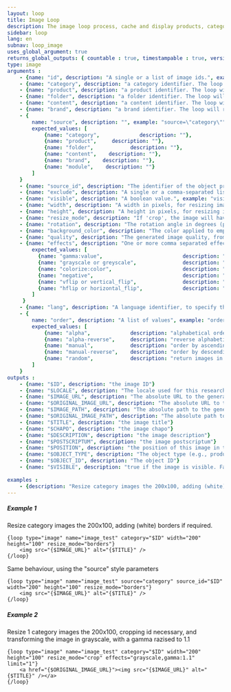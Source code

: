 ```yaml
---
layout: loop
title: Image Loop
description: The image loop process, cache and display products, categories, contents and folders images.
sidebar: loop
lang: en
subnav: loop_image
uses_global_argument: true
returns_global_outputs: { countable : true, timestampable : true, versionable : false }
type: image
arguments :
    - {name: "id", description: "A single or a list of image ids.", example: "id=\"2\", id=\"1,4,7\""}
    - {name: "category", description: "a category identifier. The loop will return this category's images", example: "category=\"2\""}
    - {name: "product", description: "a product identifier. The loop will return this product's images", example: "product=\"2\""}
    - {name: "folder", description: "a folder identifier. The loop will return this folder's images", example: "folder=\"2\""}
    - {name: "content", description: "a content identifier. The loop will return this content's images", example: "content=\"2\""}
    - {name: "brand", description: "a brand identifier. The loop will return this brand's images", example: "brand=\"2\""}
    - {
        name: "source", description: "", example: "source=\"category\"",
        expected_values: [
            {name: "category",             description: ""},
            {name: "product",     description: ""},
            {name: "folder",            description: ""},
            {name: "content",    description: ""},
            {name: "brand",    description: ""},
            {name: "module",    description: ""}
        ]
    }
    - {name: "source_id", description: "The identifier of the object provided in the \"source\" parameter. Only considered if the \"source\" argument is present", example: "source_id=\"2\""}
    - {name: "exclude", description: "A single or a comma-separated list of image IDs to exclude from the list.", example: "exclude=\"456,123\""}
    - {name: "visible", description: "A boolean value.", example: "visible=\"no\"", default: "yes"}
    - {name: "width", description: "A width in pixels, for resizing image. If only the width is provided, the image ratio is preserved.", example: "width=\"200\""}
    - {name: "height", description: "A height in pixels, for resizing image. If only the height is provided, the image ratio is preserved.", example: "height=\"200\""}
    - {name: "resize_mode", description: "If 'crop', the image will have the exact specified width and height, and will be cropped if required. If 'borders', the image will have the exact specified width and height, and some borders may be added. The border color is the one specified by 'background_color'. If 'none' or missing, the image ratio is preserved, and depending od this ratio, may not have the exact width and height required.", example: "resize_mode=\"crop\""}
    - {name: "rotation", description: "The rotation angle in degrees (positive or negative) applied to the image. The background color of the empty areas is the one specified by 'background_color'", example: "rotation=\"90\""}
    - {name: "background_color", description: "The color applied to empty image parts during processing. Use rgb or rrggbb color format", example: "background_color=\"cc8000\" or background_color=\"fff\""}
    - {name: "quality", description: "The generated image quality, from 0(!) to 100%. The default value is 75% (you can hange this in the Administration panel)", example: "quality=\"70\""}
    - {name: "effects", description: "One or more comma separated effects definitions, that will be applied to the image in the specified order. Please see below a detailed description of available effects", example: "effects=\"greyscale,gamma:0.7,vflip\"",
        expected_values: [
          {name: "gamma:value",                          description: "change the image Gamma to the specified value. Example: gamma:0.7."},
          {name: "grayscale or greyscale",               description: "switch image to grayscale."},
          {name: "colorize:color",                       description: "apply a color mask to the image. The color format is $rgb or $rrggbb. Example: colorize:$ff2244."},
          {name: "negative",                             description: "transform the image in its negative equivalent."},
          {name: "vflip or vertical_flip",               description: "flip the image vertically."},
          {name: "hflip or horizontal_flip",             description: "flip the image horizontally."}
        ]
     }
    - {name: "lang", description: "A language identifier, to specify the language in which the image information will be returned"}
    - {
        name: "order", description: "A list of values", example: "order=\"alpha_reverse\"", default: "manual",
        expected_values: [
            {name: "alpha",             description: "alphabetical order on title"},
            {name: "alpha-reverse",     description: "reverse alphabetical order on title"},
            {name: "manual",            description: "order by ascending position"},
            {name: "manual-reverse",    description: "order by descending position"},
            {name: "random",            description: "return images in pseudo-random order"}
        ]
    }
outputs :
    - {name: "$ID", description: "the image ID"}
    - {name: "$LOCALE", description: "The locale used for this research"}
    - {name: "$IMAGE_URL", description: "The absolute URL to the generated image"}
    - {name: "$ORIGINAL_IMAGE_URL", description: "The absolute URL to the original image"}
    - {name: "$IMAGE_PATH", description: "The absolute path to the generated image file"}
    - {name: "$ORIGINAL_IMAGE_PATH", description: "The absolute path to the original image file"}
    - {name: "$TITLE", description: "the image title"}
    - {name: "$CHAPO", description: "the image chapo"}
    - {name: "$DESCRIPTION", description: "the image description"}
    - {name: "$POSTSCRIPTUM", description: "the image postscriptum"}
    - {name: "$POSITION", description: "the position of this image in the object's image list"}
    - {name: "$OBJECT_TYPE", description: "The object type (e.g., produc, category, etc. see 'source' parameter for possible values)"}
    - {name: "$OBJECT_ID", description: "The object ID"}
    - {name: "$VISIBLE", description: "true if the image is visible. False otherwise"}
 
examples :
    - {description: "Resize category images the 200x100, adding (white) borders if required.", code: ""}
---
```


##### Example 1

Resize category images the 200x100, adding (white) borders if required.

```smarty
{loop type="image" name="image_test" category="$ID" width="200" height="100" resize_mode="borders"}
    <img src="{$IMAGE_URL}" alt="{$TITLE}" />
{/loop}
```

Same behaviour, using the "source" style parameters

```smarty
{loop type="image" name="image_test" source="category" source_id="$ID" width="200" height="100" resize_mode="borders"}
    <img src="{$IMAGE_URL}" alt="{$TITLE}" />
{/loop}
```

##### Example 2

Resize 1 category images the 200x100, cropping id necessary, and transforming the image in grayscale, with a gamma razised to 1.1

```smarty
{loop type="image" name="image_test" category="$ID" width="200" height="100" resize_mode="crop" effects="grayscale,gamma:1.1" limit="1"}
    <a href="{$ORIGINAL_IMAGE_URL}"><img src="{$IMAGE_URL}" alt="{$TITLE}" /></a>
{/loop}
```
